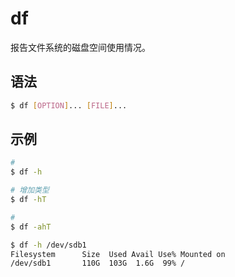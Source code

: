 # df

报告文件系统的磁盘空间使用情况。

## 语法

```sh
$ df [OPTION]... [FILE]...
```

## 示例

```sh
#
$ df -h

# 增加类型
$ df -hT

#
$ df -ahT

$ df -h /dev/sdb1
Filesystem      Size  Used Avail Use% Mounted on
/dev/sdb1       110G  103G  1.6G  99% /
```
